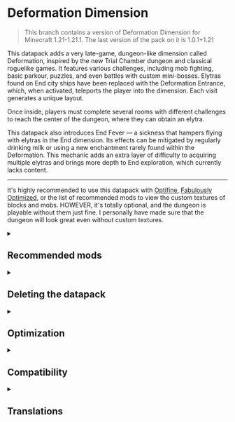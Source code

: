 # Deformation Dimension

> This branch contains a version of Deformation Dimension for Minecraft 1.21-1.21.1. The last version of the pack on it is 1.0.1+1.21

This datapack adds a very late-game, dungeon-like dimension called Deformation, inspired by the new Trial Chamber dungeon and classical roguelike games. It features various challenges, including mob fighting, basic parkour, puzzles, and even battles with custom mini-bosses. Elytras found on End city ships have been replaced with the Deformation Entrance, which, when activated, teleports the player into the dimension. Each visit generates a unique layout.

Once inside, players must complete several rooms with different challenges to reach the center of the dungeon, where they can obtain an elytra.

This datapack also introduces End Fever — a sickness that hampers flying with elytras in the End dimension. Its effects can be mitigated by regularly drinking milk or using a new enchantment rarely found within the Deformation. This mechanic adds an extra layer of difficulty to acquiring multiple elytras and brings more depth to End exploration, which currently lacks content.

___
It's highly recommended to use this datapack with [Optifine](https://www.optifine.net/downloads), [Fabulously Optimized](https://download.fo/), or the list of recommended mods to view the custom textures of blocks and mobs. 
HOWEVER, it's totally optional, and the dungeon is playable without them just fine. I personally have made sure that the dungeon will look great even without custom textures.

<details>
<summary><h2>Recommended mods</h2></summary>
As mentioned above, to see some custom textures, you will need OptiFine, Fabulously Optimized modpack, or mods that implement the OptiFine/MCpatcher resource pack format, such as:
<ul>
<li><a href="https://modrinth.com/mod/continuity">Continuity</a> — Allows to see unique textures of custom blocks in the dimension. Implements the CTM feature.</li>
<li><a href="https://modrinth.com/mod/entitytexturefeatures">ETF</a> — Allows to see unique textures of custom mobs. Implements the Random Entities feature.</li>
<li><a href="https://modrinth.com/mod/entity-model-features">EMF</a> — Allows to see unique models of custom mobs. Implements the CEM feature.</li>
<li><a href="https://modrinth.com/mod/moremcmeta">MoreMcmeta</a> or <a href="https://modrinth.com/mod/animatica">Animatica</a> — Allows to see animated textures of custom mobs. Two mods have identical functionality, but MoreMcmeta is significantly more optimized, multiplatform and gets updates faster. Implement the Custom Animations feature.</li>
<li><a href="https://modrinth.com/mod/dcwa">Disable Custom Worlds Advice</a> — Removes the annoying warning displayed each time you enter a world with this datapack.</li>
</ul>
</details>
<details>
<summary><h2>Deleting the datapack</h2></summary>
<p>Due to a <b>Minecraft Bug</b> <a href="https://bugs.mojang.com/browse/MC-255158">MC-255158</a>, deleting this datapack can sometimes temporarily make your world unloadable. If you encounter this problem, simply uninstall the DeformationDimension datapack (and optionally the resource pack) and then install the <a href="https://github.com/magmamir/Deformation-Dimension/raw/refs/heads/main/DeformationDimension-Blank.zip">DeformationDimension-Blank</a> datapack. This will maintain dimension registered without including any features or mechanics from the original datapack. Just keep the Blank datapack active, and you can continue enjoying your world without any features from the Deformation Dimension datapack.</p>
<p>This problem is unlikely to occur in any modded scenario, as most modern mod loaders fix this bug by themselves. However, if you somehow encounter this issue on Fabric, Quilt or NeoForge — uninstall the DeformationDimension mod and follow the steps in the paragraph above for all affected worlds.</p>
</details>
<details>
<summary><h2>Optimization</h2></summary>
<p>This datapack is highly optimized and have little or practically no impact on the TPS and mspt of the game. I tried to use minimal amount of <code>@e</code> selectors and NBT manipulations, used advancement triggers where possible, and applied other more complex methods to minimize its influence on game performance. Regarding numbers, in singleplayer on <b><i>Minecraft 1.21.1 | 8 GB RAM | 3.2 GHz CPU | Optifine</i></b>, as shown in the screenshots, the performance difference between a <i>Vanilla Player in Overworld</i> and a <i>Datapack Player in the Deformation</i> is within the margin of error.</p>
<table>
<tr>
<td>
<a href="https://cdn.modrinth.com/data/cached_images/2f0756419c744d1f9c96b0e4899006760c4b1c40.webp" target="_blank"><img src="https://cdn.modrinth.com/data/cached_images/2f0756419c744d1f9c96b0e4899006760c4b1c40.webp" alt="Performance with 1 player, without the datapack"></a>
</td>
<td>
<a href="https://cdn.modrinth.com/data/cached_images/7191108c17bd5509e142da762d6390d5ab346ef9.webp" target="_blank"><img src="https://cdn.modrinth.com/data/cached_images/7191108c17bd5509e142da762d6390d5ab346ef9.webp" alt="Performance with 1 player, with the datapack"></a>
</td>
</tr>
<tr>
<td style="text-align: center;">
<span>Performance with 1 player, without the datapack</span>
</td>
<td style="text-align: center;">
<span>Performance with 1 player, with the datapack</span>
</td>
</tr>
</table>
<p>In the multiplayer with 10 players on <b><i>Minecraft 1.21.1 | 8 GB RAM | 3.2 GHz CPU | Lithium Server</i></b>, the results are: <b>37.2 mspt</b> for <i>Vanilla Players in Overworld</i>, <b>38.7 mspt</b> for <i>Datapack Players in Overworld</i> and <b>19.8 mspt</b> for <i>Datapack Players in the Deformation</i>. Players in the Deformation dimension place less load on the server than players in Overworld, because Overworld has a higher world altitude and, in most cases, more simultaneous mobs.</p>
<table>
<tr>
<td>
<a href="https://cdn.modrinth.com/data/cached_images/a062a53732d10ec0c23d9712437d92b450e887e9.webp" target="_blank"><img src="https://cdn.modrinth.com/data/cached_images/a062a53732d10ec0c23d9712437d92b450e887e9.webp" alt="Performance with 10 players in Overworld, without the datapack"></a>
</td>
<td>
<a href="https://cdn.modrinth.com/data/cached_images/1feb3db3a8221904c50bde0fbedc0a6e8956427f.webp" target="_blank"><img src="https://cdn.modrinth.com/data/cached_images/1feb3db3a8221904c50bde0fbedc0a6e8956427f.webp" alt="Performance with 10 players in Overworld, with the datapack"></a>
</td>
<td>
<a href="https://cdn.modrinth.com/data/cached_images/2101eb2f289d26483d70eb79bf05849a8b22c1e6.webp" target="_blank"><img src="https://cdn.modrinth.com/data/cached_images/2101eb2f289d26483d70eb79bf05849a8b22c1e6.webp" alt="Performance with 10 players in the Deformation"></a>
</td>
</tr>
<tr>
<td style="text-align: center;">
<span>Performance with 10 players in Overworld, without the datapack</span>
</td>
<td style="text-align: center;">
<span>Performance with 10 players in Overworld, with the datapack</span>
</td>
<td style="text-align: center;">
<span>Performance with 10 players in the Deformation</span>
</td>
</tr>
</table>
<p>As you can see from the numbers, this datapack scales pretty well even in multiplayer, and does not create extra lag for the server by itself. The only exception for this is when a player enters the Deformation dimension. At this time new dungeon generates, which for a few seconds can create a slight lag. This is caused by Minecraft structure generation process and I don't think I can fix it.</p>
</details>
<details>
<summary><h2>Compatibility</h2></summary>
<p>This datapack follows <a href="https://mc-datapacks.github.io/en/">Official MC Datapacks</a> and <a href="https://docs.smithed.dev/conventions/">Smithed</a> conventions and uses <b>very</b> unintrusive methods to add modifications to the game. It should be compatible with most datapacks and mods, even those that modify the End dimension or End Cities. The only exception is mods and datapacks that directly modify the End City ship structure template. If that is your case, just make sure to place the DeformationDimension datapack <b>after</b> all other datapacks with <code>/datapack</code> command.</p>
<p>However, no system is perfect, so if you've struggled with hard incompatibility, feel free to report it on <a href="https://github.com/magmamir/Deformation-Dimension/issues">github issues</a>. I'll try to help you to the best of my ability.</p>
<p>It also 100% compatible with shaders.</p>
</details>
<details>
<summary><h2>Translations</h2></summary>
So far, this datapack has been translated into the following languages:
<ul>
<li>en_us — magmamir</li>
<li>ru_ru — magmamir</li>
<li>pl_pl — _Sasha_Lapa_</li>
<li>uk_ua — _Sasha_Lapa_</li>
<li>ko_kr — good7777865</li>
</ul>
If you'd like to help translate this datapack into your own language, feel free to create a pull request on <a href="https://github.com/magmamir/Deformation-Dimension">github</a>
</details>

